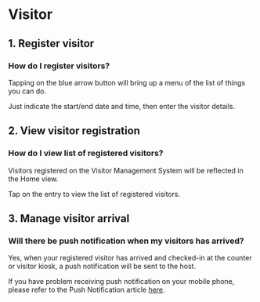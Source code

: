 # Visitor

## 1. Register visitor

### How do I register visitors?
Tapping on the blue arrow button will bring up a menu of the list of things you can do.

Just indicate the start/end date and time, then enter the visitor details.

## 2. View visitor registration
### How do I view list of registered visitors?
Visitors registered on the Visitor Management System will be reflected in the Home view. 

Tap on the entry to view the list of registered visitors. 

## 3. Manage visitor arrival
### Will there be push notification when my visitors has arrived?
Yes, when your registered visitor has arrived and checked-in at the counter or visitor kiosk, a push notification will be sent to the host. 

If you have problem receiving push notification on your mobile phone, please refer to the Push Notification article [here](https://mobilefaq.digitalworkplace.gov.sg/Technical%20Support.html#2-push-notification).
